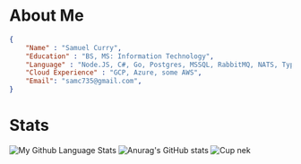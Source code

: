 # About Me
```json
{
    "Name" : "Samuel Curry",
    "Education" : "BS, MS: Information Technology",
    "Language" : "Node.JS, C#, Go, Postgres, MSSQL, RabbitMQ, NATS, TypeScript, FHIR (HL7), GRPC",
    "Cloud Experience" : "GCP, Azure, some AWS",
    "Email": "samc735@gmail.com",
}
```

# Stats
![My Github Language Stats](https://github-readme-stats.vercel.app/api/top-langs/?username=slashroot101&theme=tokyonight&layout=compact)
![Anurag's GitHub stats](https://github-readme-stats.vercel.app/api?username=slashroot101&show_icons=true&theme=cobalt)
![Cup nek](https://github-profile-trophy.vercel.app/?username=slashroot101&theme=onedark)